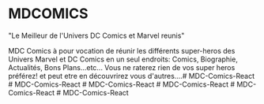 # MDCOMICS

"Le Meilleur de l'Univers DC Comics et Marvel reunis"

MDC Comics à pour vocation de réunir les différents super-heros des Univers Marvel et DC Comics en un seul endroits: Comics, Biographie, Actualités, Bons Plans...etc...
Vous ne raterez rien de vos super heros préférez! et peut etre en découvrirez vous d'autres....#   M D C - C o m i c s - R e a c t  
 #   M D C - C o m i c s - R e a c t  
 #   M D C - C o m i c s - R e a c t  
 #   M D C - C o m i c s - R e a c t  
 #   M D C - C o m i c s - R e a c t  
 #   M D C - C o m i c s - R e a c t  
 